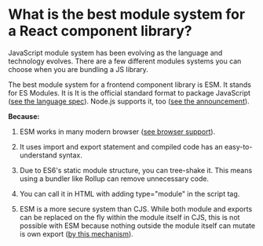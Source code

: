 # What is the best module system for a React component library?

JavaScript module system has been evolving as the language and technology evolves. There are a few different modules systems you can choose when you are bundling a JS library.

The best module system for a frontend component library is <span class="code">ESM</span>. It stands for ES Modules. It is It is the official standard format to package JavaScript (<a href="https://tc39.es/ecma262/#sec-modules" target="_blank">see the language spec</a>). Node.js supports it, too (<a href="https://nodejs.medium.com/announcing-core-node-js-support-for-ecmascript-modules-c5d6dc29b663#:~:text=js%20Module%20Team.-,Node.,experimental%20and%20subject%20to%20change." target="_blank">see the announcement</a>).

<strong>Because:</strong>

1. <span class="code">ESM</span> works in many modern browser (<a href="https://developer.mozilla.org/en-US/docs/Web/JavaScript/Guide/Modules" target="_blank">see browser support</a>).

2. It uses <span class="code">import</span> and <span class="code">export</span> statement and compiled code has an easy-to-understand syntax.

3. Due to ES6's static module structure, you can tree-shake it. This means using a bundler like Rollup can remove unnecessary code.

4. You can call it in HTML with adding <span class="code">type="module"</span> in the script tag.

5. <span class="code">ESM</span> is a more secure system than <span class="code">CJS</span>. While both <span class="code">module</span> and <span class="code">exports</span> can be replaced on the fly within the module itself in <span class="code">CJS</span>, this is not possible with <span class="code">ESM</span> because nothing outside the module itself can mutate is own export (<a href="https://tc39.es/ecma262/multipage/executable-code-and-execution-contexts.html#sec-module-environment-records" target="_blank">by this mechanism</a>).
